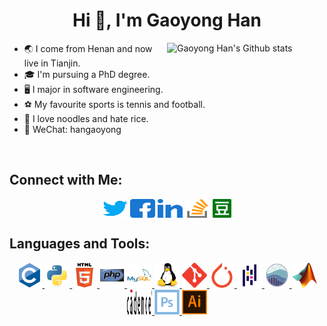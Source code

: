 <h1 align="center">Hi 👋, I'm Gaoyong Han</h1>
<p><img align="right" width="50%" src="https://github-readme-stats.vercel.app/api?username=hangaoyong&show_icons=true&locale=en" alt="Gaoyong Han's Github stats" /></p>


- &#x1f30f; I come from Henan and now live in Tianjin.
- &#x1f393; I'm pursuing a PhD degree.
- &#x1f5a5; I major in software engineering.
- &#x26bd; My favourite sports is tennis and football.
- &#x1f35c; I love noodles and hate rice.
- &#x1f4ac; WeChat: hangaoyong
<br/>


<h2 align="left">Connect with Me:</h2>
<p align="center">
<a href="https://twitter.com/gaoyong_han" target="blank"><img align="center" src="./images/twitter.svg" alt="gaoyong_han" height="30" width="40" /></a>
<a href="https://fb.com/gaoyong.han" target="blank"><img align="center" src="./images/facebook.svg" alt="gaoyong.han" height="30" width="40" /></a>
<a href="https://linkedin.com/in/gaoyong-han-51a08241" target="blank"><img align="center" src="./images/linkedin.svg" alt="gaoyong-han-51a08241" height="30" width="40" /></a>
<a href="https://stackoverflow.com/users/3349503/hangaoyong" target="blank"><img align="center" src="./images/stackoverflow.svg" alt="hangaoyong" height="30" width="40" /></a>
<a href="https://www.douban.com/people/hangaoyong" target="blank"><img align="center" src="./images/douban.png" alt="hangaoyong" height="30" width="30" /></a>
</p>


<h2 align="left">Languages and Tools:</h2>
<p align="center">
<a href="https://www.cprogramming.com/" target="_blank" rel="noreferrer"> <img src="./images/c.svg" alt="c" width="40" height="40"/> </a>
<a href="https://www.python.org" target="_blank" rel="noreferrer"> <img src="./images/python.svg" alt="python" width="40" height="40"/> </a>
<a href="https://www.w3.org/html/" target="_blank" rel="noreferrer"> <img src="./images/html5.svg" alt="html5" width="40" height="40"/> </a>
<a href="https://www.php.net" target="_blank" rel="noreferrer"> <img src="./images/php.svg" alt="php" width="40" height="40"/> </a>
<a href="https://www.mysql.com/" target="_blank" rel="noreferrer"> <img src="./images/mysql.svg" alt="mysql" width="40" height="40"/> </a>
<a href="https://www.linux.org/" target="_blank" rel="noreferrer"> <img src="./images/linux.svg" alt="linux" width="40" height="40"/> </a>
<a href="https://git-scm.com/" target="_blank" rel="noreferrer"> <img src="./images/git.svg" alt="git" width="40" height="40"/> </a>
<a href="https://pytorch.org/" target="_blank" rel="noreferrer"> <img src="./images/pytorch.svg" alt="pytorch" width="40" height="40"/> </a>
<a href="https://pandas.pydata.org/" target="_blank" rel="noreferrer"> <img src="./images/pandas.svg" alt="pandas" width="40" height="40"/> </a>
<a href="https://seaborn.pydata.org/" target="_blank" rel="noreferrer"> <img src="./images/seaborn.svg" alt="seaborn" width="40" height="40"/> </a>
<a href="https://www.mathworks.com/" target="_blank" rel="noreferrer"> <img src="./images/matlab.png" alt="matlab" width="40" height="40"/> </a>
<a href="https://www.cadence.com/" target="_blank" rel="noreferrer"> <img src="./images/cadence.svg" alt="matlab" width="40" height="40"/> </a>
<a href="https://www.photoshop.com/en" target="_blank" rel="noreferrer"> <img src="./images/ps.svg" alt="photoshop" width="40" height="40"/> </a>
<a href="https://www.adobe.com/in/products/illustrator.html" target="_blank" rel="noreferrer"> <img src="./images/ai.svg" alt="illustrator" width="40" height="40"/> </a>
</p>






